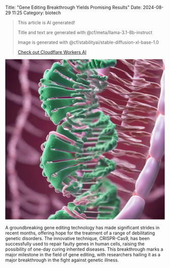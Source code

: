 Title: "Gene Editing Breakthrough Yields Promising Results"
Date: 2024-08-29 11:25
Category: biotech

> This article is AI generated!
> 
> Title and text are generated with @cf/meta/llama-3.1-8b-instruct
> 
> Image is generated with @cf/stabilityai/stable-diffusion-xl-base-1.0
> 
> [Check out Cloudflare Workers AI](https://developers.cloudflare.com/workers-ai/models/)


![Alt Text](images/2024-08-29-gene-editing-breakthrough-yields-promising-results.png)

A groundbreaking gene editing technology has made significant strides in recent months, offering hope for the treatment of a range of debilitating genetic disorders. The innovative technique, CRISPR-Cas9, has been successfully used to repair faulty genes in human cells, raising the possibility of one-day curing inherited diseases. This breakthrough marks a major milestone in the field of gene editing, with researchers hailing it as a major breakthrough in the fight against genetic illness.